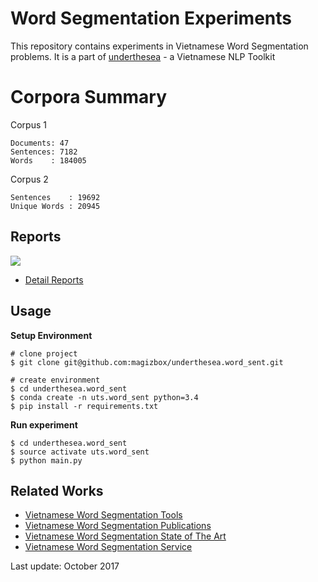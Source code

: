 # Word Segmentation Experiments

This repository contains experiments in Vietnamese Word Segmentation problems. It is a part of [underthesea](https://github.com/magizbox/underthesea) - a Vietnamese NLP Toolkit

# Corpora Summary

Corpus 1

```
Documents: 47
Sentences: 7182
Words    : 184005
```

Corpus 2

```
Sentences    : 19692
Unique Words : 20945
```

## Reports

![](https://img.shields.io/badge/f1-96.6%25-red.svg)

* [Detail Reports](https://docs.google.com/spreadsheets/d/1OTd_bktaGpnLSy2I8GiFT2xhElRPymoDjPvqt4cAmc0/edit?usp=sharing)

## Usage

**Setup Environment**

```
# clone project
$ git clone git@github.com:magizbox/underthesea.word_sent.git

# create environment
$ cd underthesea.word_sent
$ conda create -n uts.word_sent python=3.4
$ pip install -r requirements.txt
```

**Run experiment**

```
$ cd underthesea.word_sent
$ source activate uts.word_sent
$ python main.py
```

## Related Works

* [Vietnamese Word Segmentation Tools](https://github.com/magizbox/underthesea/wiki/Vietnamese-NLP-Tools#word-segmentation)
* [Vietnamese Word Segmentation Publications](https://github.com/magizbox/underthesea/wiki/Vietnamese-NLP-Publications#word-segmentation)
* [Vietnamese Word Segmentation State of The Art](https://github.com/magizbox/underthesea/wiki/Vietnamese-NLP-SOTA#word-segmentation)
* [Vietnamese Word Segmentation Service](https://github.com/magizbox/underthesea/wiki/Vietnamese-NLP-Services#word-segmentation)

Last update: October 2017